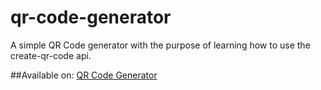 # qr-code-generator
A simple QR Code generator with the purpose of learning how to use the create-qr-code api.

##Available on:
[QR Code Generator](https://www.qrcode-generator.tk/)
